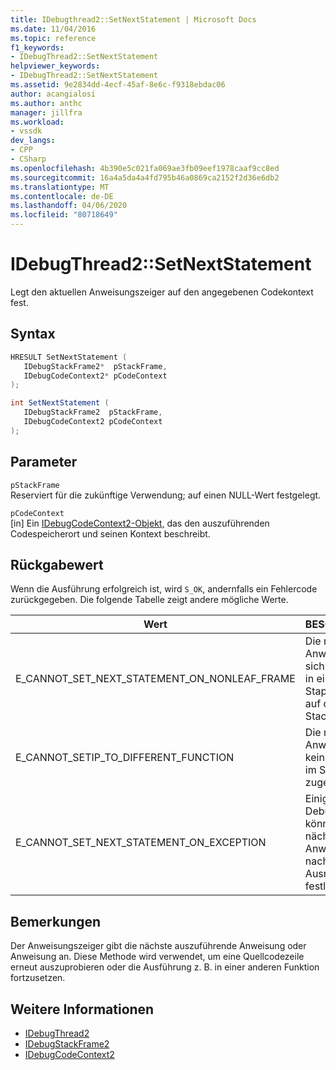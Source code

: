 ```yaml
---
title: IDebugthread2::SetNextStatement | Microsoft Docs
ms.date: 11/04/2016
ms.topic: reference
f1_keywords:
- IDebugThread2::SetNextStatement
helpviewer_keywords:
- IDebugThread2::SetNextStatement
ms.assetid: 9e2834dd-4ecf-45af-8e6c-f9318ebdac06
author: acangialosi
ms.author: anthc
manager: jillfra
ms.workload:
- vssdk
dev_langs:
- CPP
- CSharp
ms.openlocfilehash: 4b390e5c021fa069ae3fb09eef1978caaf9cc8ed
ms.sourcegitcommit: 16a4a5da4a4fd795b46a0869ca2152f2d36e6db2
ms.translationtype: MT
ms.contentlocale: de-DE
ms.lasthandoff: 04/06/2020
ms.locfileid: "80718649"
---
```

# <a name="idebugthread2setnextstatement"></a>IDebugThread2::SetNextStatement
Legt den aktuellen Anweisungszeiger auf den angegebenen Codekontext fest.

## <a name="syntax"></a>Syntax

```cpp
HRESULT SetNextStatement ( 
   IDebugStackFrame2*  pStackFrame,
   IDebugCodeContext2* pCodeContext
);
```

```csharp
int SetNextStatement ( 
   IDebugStackFrame2  pStackFrame,
   IDebugCodeContext2 pCodeContext
);
```

## <a name="parameters"></a>Parameter
`pStackFrame`\
Reserviert für die zukünftige Verwendung; auf einen NULL-Wert festgelegt.

`pCodeContext`\
[in] Ein [IDebugCodeContext2-Objekt,](../../../extensibility/debugger/reference/idebugcodecontext2.md) das den auszuführenden Codespeicherort und seinen Kontext beschreibt.

## <a name="return-value"></a>Rückgabewert
 Wenn die Ausführung erfolgreich ist, wird `S_OK`, andernfalls ein Fehlercode zurückgegeben. Die folgende Tabelle zeigt andere mögliche Werte.

|Wert|BESCHREIBUNG|
|-----------|-----------------|
|E_CANNOT_SET_NEXT_STATEMENT_ON_NONLEAF_FRAME|Die nächste Anweisung kann sich nicht tiefer in einem Stapelrahmen auf dem Frame-Stack befinden.|
|E_CANNOT_SETIP_TO_DIFFERENT_FUNCTION|Die nächste Anweisung ist keinem Frame im Stapel zugeordnet.|
|E_CANNOT_SET_NEXT_STATEMENT_ON_EXCEPTION|Einige Debugmodule können die nächste Anweisung nicht nach einer Ausnahme festlegen.|

## <a name="remarks"></a>Bemerkungen
 Der Anweisungszeiger gibt die nächste auszuführende Anweisung oder Anweisung an. Diese Methode wird verwendet, um eine Quellcodezeile erneut auszuprobieren oder die Ausführung z. B. in einer anderen Funktion fortzusetzen.

## <a name="see-also"></a>Weitere Informationen
- [IDebugThread2](../../../extensibility/debugger/reference/idebugthread2.md)
- [IDebugStackFrame2](../../../extensibility/debugger/reference/idebugstackframe2.md)
- [IDebugCodeContext2](../../../extensibility/debugger/reference/idebugcodecontext2.md)

